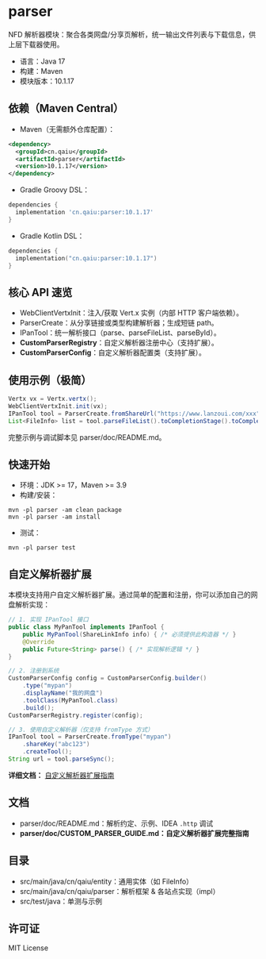 # parser

NFD 解析器模块：聚合各类网盘/分享页解析，统一输出文件列表与下载信息，供上层下载器使用。

- 语言：Java 17
- 构建：Maven
- 模块版本：10.1.17

## 依赖（Maven Central）
- Maven（无需额外仓库配置）：
```xml
<dependency>
  <groupId>cn.qaiu</groupId>
  <artifactId>parser</artifactId>
  <version>10.1.17</version>
</dependency>
```
- Gradle Groovy DSL：
```groovy
dependencies {
  implementation 'cn.qaiu:parser:10.1.17'
}
```
- Gradle Kotlin DSL：
```kotlin
dependencies {
  implementation("cn.qaiu:parser:10.1.17")
}
```

## 核心 API 速览
- WebClientVertxInit：注入/获取 Vert.x 实例（内部 HTTP 客户端依赖）。
- ParserCreate：从分享链接或类型构建解析器；生成短链 path。
- IPanTool：统一解析接口（parse、parseFileList、parseById）。
- **CustomParserRegistry**：自定义解析器注册中心（支持扩展）。
- **CustomParserConfig**：自定义解析器配置类（支持扩展）。

## 使用示例（极简）
```java
Vertx vx = Vertx.vertx();
WebClientVertxInit.init(vx);
IPanTool tool = ParserCreate.fromShareUrl("https://www.lanzoui.com/xxx").createTool();
List<FileInfo> list = tool.parseFileList().toCompletionStage().toCompletableFuture().join();
```
完整示例与调试脚本见 parser/doc/README.md。

## 快速开始
- 环境：JDK >= 17，Maven >= 3.9
- 构建/安装：
```
mvn -pl parser -am clean package
mvn -pl parser -am install
```
- 测试：
```
mvn -pl parser test
```

## 自定义解析器扩展
本模块支持用户自定义解析器扩展。通过简单的配置和注册，你可以添加自己的网盘解析实现：

```java
// 1. 实现 IPanTool 接口
public class MyPanTool implements IPanTool {
    public MyPanTool(ShareLinkInfo info) { /* 必须提供此构造器 */ }
    @Override
    public Future<String> parse() { /* 实现解析逻辑 */ }
}

// 2. 注册到系统
CustomParserConfig config = CustomParserConfig.builder()
    .type("mypan")
    .displayName("我的网盘")
    .toolClass(MyPanTool.class)
    .build();
CustomParserRegistry.register(config);

// 3. 使用自定义解析器（仅支持 fromType 方式）
IPanTool tool = ParserCreate.fromType("mypan")
    .shareKey("abc123")
    .createTool();
String url = tool.parseSync();
```

**详细文档：** [自定义解析器扩展指南](doc/CUSTOM_PARSER_GUIDE.md)

## 文档
- parser/doc/README.md：解析约定、示例、IDEA `.http` 调试
- **parser/doc/CUSTOM_PARSER_GUIDE.md：自定义解析器扩展完整指南**

## 目录
- src/main/java/cn/qaiu/entity：通用实体（如 FileInfo）
- src/main/java/cn/qaiu/parser：解析框架 & 各站点实现（impl）
- src/test/java：单测与示例

## 许可证
MIT License
